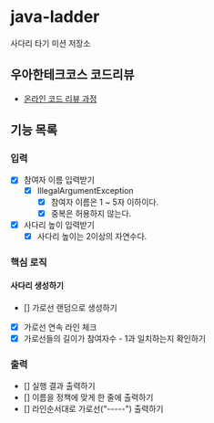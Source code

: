 # java-ladder

사다리 타기 미션 저장소

## 우아한테크코스 코드리뷰

- [온라인 코드 리뷰 과정](https://github.com/woowacourse/woowacourse-docs/blob/master/maincourse/README.md)

## 기능 목록

### 입력
-[x] 참여자 이름 입력받기
  -[x] IllegalArgumentException
    -[x] 참여자 이름은 1 ~ 5자 이하이다. 
    -[x] 중복은 허용하지 않는다. 
- [x] 사다리 높이 입력받기
  - [x] 사다리 높이는 2이상의 자연수다.

### 핵심 로직

#### 사다리 생성하기
- [] 가로선 랜덤으로 생성하기
- [x] 가로선 연속 라인 체크
- [x] 가로선들의 길이가 참여자수 - 1과 일치하는지 확인하기

### 출력
- [] 실행 결과 출력하기
- [] 이름을 정책에 맞게 한 줄에 출력하기
- [] 라인순서대로 가로선("-----") 출력하기